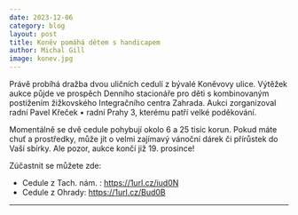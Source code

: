 ```yaml
---
date: 2023-12-06
category: blog
layout: post
title: Koněv pomáhá dětem s handicapem
author: Michal Gill
image: konev.jpg
---
```


Právě probíhá dražba dvou uličních cedulí z bývalé Koněvovy ulice. Výtěžek aukce půjde ve prospěch Denního stacionáře pro děti s kombinovaným postižením žižkovského Integračního centra Zahrada. Aukci zorganizoval radní Pavel Křeček • radní Prahy 3, kterému patří velké poděkování.

Momentálně se dvě cedule pohybují okolo 6 a 25 tisíc korun. Pokud máte chuť a prostředky, může jít o velmi zajímavý vánoční dárek či přírůstek do Vaší sbírky. Ale pozor, aukce končí již 19. prosince!

Zúčastnit se můžete zde: 
- Cedule z Tach. nám. : https://1url.cz/iud0N
- Cedule z Ohrady: https://1url.cz/Bud0B

- - -
